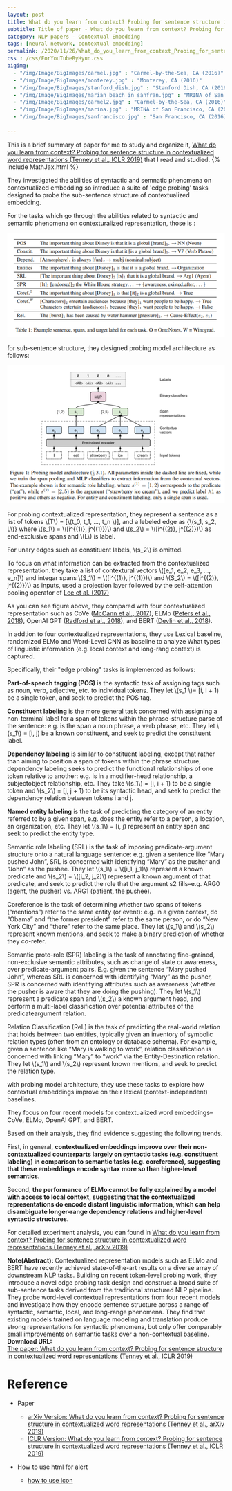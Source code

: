 ```yaml
---
layout: post
title: What do you learn from context? Probing for sentence structure in contextualized word representations
subtitle: Title of paper - What do you learn from context? Probing for sentence structure in contextualized word representations
category: NLP papers - Contextual Embedding
tags: [neural network, contextual embedding]
permalink: /2020/11/26/What_do_you_learn_from_context_Probing_for_sentence_structure_in_contextualized_word_representations/
css : /css/ForYouTubeByHyun.css
bigimg: 
  - "/img/Image/BigImages/carmel.jpg" : "Carmel-by-the-Sea, CA (2016)"
  - "/img/Image/BigImages/monterey.jpg" : "Monterey, CA (2016)"
  - "/img/Image/BigImages/stanford_dish.jpg" : "Stanford Dish, CA (2016)"
  - "/img/Image/BigImages/marian_beach_in_sanfran.jpg" : "MRINA of San Francisco, CA (2016)"
  - "/img/Image/BigImages/carmel2.jpg" : "Carmel-by-the-Sea, CA (2016)"
  - "/img/Image/BigImages/marina.jpg" : "MRINA of San Francisco, CA (2016)"
  - "/img/Image/BigImages/sanfrancisco.jpg" : "San Francisco, CA (2016)"
  
---
```


This is a brief summary of paper for me to study and organize it, [What do you learn from context? Probing for sentence structure in contextualized word representations (Tenney et al., ICLR 2019)](https://openreview.net/forum?id=SJzSgnRcKX) that I read and studied. 
{% include MathJax.html %}

They investigated the abilities of syntactic and semnatic phenomena on contextualized embedding so introduce a suite of 'edge probing' tasks designed to probe the sub-sentence structure of contextualized embedding. 

For the tasks which go through the abilities related to syntactic and semantic phenomena on contexturalized representation, those is :

![](/img/Image/NaturalLanguageProcessing/NLPLabs/Paper_Investigation/Contextual_Embedding/2020-11-26-What_do_you_learn_from_context_Probing_for_sentence_structure_in_contextualized_word_representations/probing_task.PNG)

for sub-sentence structure, they designed probing model architecture as follows:

![](/img/Image/NaturalLanguageProcessing/NLPLabs/Paper_Investigation/Contextual_Embedding/2020-11-26-What_do_you_learn_from_context_Probing_for_sentence_structure_in_contextualized_word_representations//probing_model.PNG)

For probing contextualized representation, they represent a sentence as a list of tokens \\(T\\) = \[\\(t_0, t_1, ..., t_n \\)\], and a lebeled edge as {\\(s_1, s_2, L\\)} where \\(s_1\\) = \\(\[i^{(1)}, j^{(1)})\\) and \\(s_2\\) = \\(\[i^{(2)}, j^{(2)})\\) as end-exclusive spans and \\(L\\) is label.

For unary edges such as constituent labels, \\(s_2\\) is omitted. 

To focus on what information can be extracted from the contextualized representation. they take a list of contextural vectors \\(\[e_1, e_2, e_3, ..., e_n\]\\) and integar spans \\(S_1\\) = \\(\[i^{(1)}, j^{(1)})\\) and \\(S_2\\) = \\(\[i^{(2)}, j^{(2)})\\) as inputs, used a projection layer followed by the self-attention pooling operator of [Lee et al. (2017)](https://www.aclweb.org/anthology/D17-1018.pdf)

As you can see figure above, they compared with four contextualized representation such as CoVe ([McCann et al., 2017](https://papers.nips.cc/paper/2017/hash/20c86a628232a67e7bd46f76fba7ce12-Abstract.html)), ELMo ([Peters
et al., 2018](https://www.aclweb.org/anthology/N18-1202.pdf)), OpenAI GPT ([Radford et al., 2018](https://openai.com/blog/language-unsupervised/)), and BERT ([Devlin et al., 2018](https://www.aclweb.org/anthology/N19-1423.pdf)).

In addtion to four contextualized representations, they use Lexical baseline, randomized ELMo and Word-Level CNN as baseline to analyze What types of linguistic information (e.g. local context and long-rang context) is captured.

Specifically, their "edge probing" tasks is implemented as follows:

**Part-of-speech tagging (POS)** is the syntactic task of assigning tags such as noun, verb, adjective, etc. to individual tokens. They let \\(s_1 \\)= \[i, i + 1) be a single token, and seek to predict the POS tag.

**Constituent labeling** is the more general task concerned with assigning a non-terminal label for a span of tokens within the phrase-structure parse of the sentence: e.g. is the span a noun phrase, a verb phrase, etc. They let \\(s_1\\) = \[i, j) be a known constituent, and seek to predict the constituent label.

**Dependency labeling** is similar to constituent labeling, except that rather than aiming to position a span of tokens within the phrase structure, dependency labeling seeks to predict the functional relationships of one token relative to another: e.g. is in a modifier-head relationship, a subjectobject relationship, etc. They take \\(s_1\\) = \[i, i + 1) to be a single token and \\(s_2\\) = \[j, j + 1) to be its syntactic head, and seek to predict the dependency relation between tokens i and j.

**Named entity labeling** is the task of predicting the category of an entity referred to by a given span, e.g. does the entity refer to a person, a location, an organization, etc. They let \\(s_1\\) = \[i, j) represent an entity span and seek to predict the entity type.

Semantic role labeling (SRL) is the task of imposing predicate-argument structure onto a natural language sentence: e.g. given a sentence like “Mary pushed John”, SRL is concerned with identifying “Mary” as the pusher and “John” as the pushee. They let \\(s_1\\) = \\(\[i_1, j_1)\\) represent a known predicate and \\(s_2\\) = \\(\[i_2, j_2)\\) represent a known argument of that predicate, and seek to predict the role that the argument s2 fills–e.g. ARG0 (agent, the pusher) vs. ARG1 (patient, the pushee).

Coreference is the task of determining whether two spans of tokens (“mentions”) refer to the same entity (or event): e.g. in a given context, do “Obama” and “the former president” refer to the same person, or do “New York City” and “there” refer to the same place. They let \\(s_1\\) and \\(s_2\\) represent known mentions, and seek to make a binary prediction of whether they co-refer.

Semantic proto-role (SPR) labeling is the task of annotating fine-grained, non-exclusive semantic attributes, such as change of state or awareness, over predicate-argument pairs. E.g. given the sentence “Mary pushed John”, whereas SRL is concerned with identifying “Mary” as the pusher, SPR is concerned with identifying attributes such as awareness (whether the pusher is aware that they are doing the pushing). They let \\(s_1\\) represent a predicate span and \\(s_2\\) a known argument head, and perform a multi-label classification over potential attributes of the predicateargument relation.

Relation Classification (Rel.) is the task of predicting the real-world relation that holds between two entities, typically given an inventory of symbolic relation types (often from an ontology or database schema). For example, given a sentence like “Mary is walking to work”, relation classification is concerned with linking “Mary” to “work” via the Entity-Destination relation. They let \\(s_1\\) and \\(s_2\\) represent known mentions, and seek to predict the relation type.

with probing model architecture, they use these tasks to explore how contextual embeddings improve on their lexical (context-independent) baselines.

They focus on four recent models for contextualized word embeddings–CoVe, ELMo, OpenAI GPT, and BERT.

Based on their analysis, they find evidence suggesting the following trends. 

First, in general, **contextualized embeddings improve over their non-contextualized counterparts largely on syntactic tasks (e.g. constituent labeling) in comparison to semantic tasks (e.g. coreference), suggesting that these embeddings encode syntax more so than higher-level semantics**. 

Second, **the performance of ELMo cannot be fully explained by a model with access to local context, suggesting that the contextualized representations do encode distant linguistic information, which can help disambiguate longer-range dependency relations and higher-level syntactic structures.**

For detailed experiment analysis, you can found in [What do you learn from context? Probing for sentence structure in contextualized word representations (Tenney et al., arXiv 2019)](https://arxiv.org/abs/1905.06316)

<div class="alert alert-info" role="alert"><i class="fa fa-info-circle"></i> <b>Note(Abstract): </b>
Contextualized representation models such as ELMo and BERT have recently achieved state-of-the-art results on a diverse array of downstream NLP tasks. Building on recent token-level probing work, they introduce a novel edge probing task design and construct a broad suite of sub-sentence tasks derived from the traditional structured NLP pipeline.  They probe word-level contextual representations from four recent models and investigate how they encode sentence structure across a range of syntactic, semantic, local, and long-range phenomena. They find that existing models trained on language modeling and translation produce strong representations for syntactic phenomena, but only offer comparably small improvements on semantic tasks over a non-contextual baseline.
</div>
    
<div class="alert alert-success" role="alert"><i class="fa fa-paperclip fa-lg"></i> <b>Download URL: </b><br>
  <a href="https://openreview.net/forum?id=SJzSgnRcKX">The paper: What do you learn from context? Probing for sentence structure in contextualized word representations (Tenney et al., ICLR 2019)</a>
</div>

# Reference 

- Paper 
  - [arXiv Version:  What do you learn from context? Probing for sentence structure in contextualized word representations (Tenney et al., arXiv 2019)](https://arxiv.org/abs/1905.06316)
  - [ICLR Version: What do you learn from context? Probing for sentence structure in contextualized word representations (Tenney et al., ICLR 2019)](https://openreview.net/forum?id=SJzSgnRcKX)
  
- How to use html for alert
  - [how to use icon](http://idratherbewriting.com/documentation-theme-jekyll/mydoc_icons.html)
    


